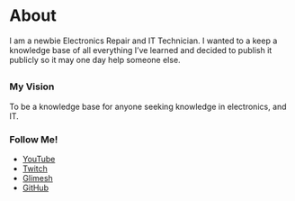 # About

I am a newbie Electronics Repair and IT Technician. I wanted to a keep a knowledge base of all everything I’ve learned and decided to publish it publicly so it may one day help someone else.

## 

### My Vision

To be a knowledge base for anyone seeking knowledge in electronics, and IT.



### Follow Me! 

- [YouTube](https://www.youtube.com/channel/UC1DmNsVZi4ETPQ57kNw7EeA)
- [Twitch](https://www.twitch.tv/nkrepair)
- [Glimesh](https://glimesh.tv/nkrepair)
- [GitHub](https://github.com/nkREPAIR)

